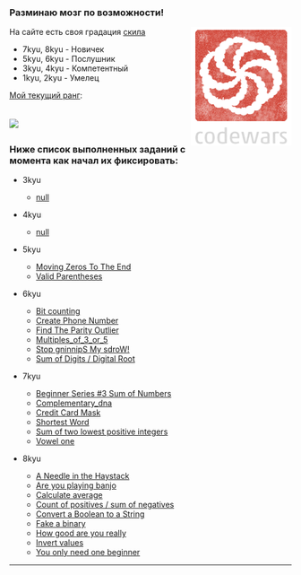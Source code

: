 ### **Разминаю мозг по возможности!**

<img src="codewars.png" align="right"/>

На сайте есть своя градация [скила](https://www.codewars.com/about)

- 7kyu, 8kyu - Новичек
- 5kyu, 6kyu - Послушник
- 3kyu, 4kyu - Компетентный
- 1kyu, 2kyu - Умелец

[Мой текущий ранг](https://www.codewars.com/users/Lukiyky):

![](https://www.codewars.com/users/Lukiyky/badges/large)
---


### Ниже список выполненных заданий с момента как начал их фиксировать:

- 3kyu
    - [null](solutions/3kyu)


- 4kyu
    - [null](solutions/4kyu)


- 5kyu
    - [Moving Zeros To The End](solutions/5kyu/moving_zeros_to_the_end)
    - [Valid Parentheses](solutions/5kyu/valid_parentheses)

- 6kyu
    - [Bit counting](solutions/6kyu/bit_сounting)
    - [Create Phone Number](solutions/6kyu/create_phone_number)
    - [Find The Parity Outlier](solutions/6kyu/find_the_parity_outlier)
    - [Multiples_of_3_or_5](solutions/6kyu/multiples_of_3_or_5)
    - [Stop gninnipS My sdroW!](solutions/6kyu/stop_gninnips_my_sdrow)
    - [Sum of Digits / Digital Root](solutions/6kyu/sum_of_digits_digital_root)


- 7kyu
    - [Beginner Series #3 Sum of Numbers](solutions/7kyu/beginner_series_%233_sum_of_numbers)
    - [Complementary_dna](solutions/7kyu/complementary_dna)
    - [Credit Card Mask](solutions/7kyu/credit_card_mask)
    - [Shortest Word](solutions/7kyu/shortest_word)
    - [Sum of two lowest positive integers](solutions/7kyu/sum_of_two_lowest_positive_integers)
    - [Vowel one](solutions/7kyu/vowel_one)


- 8kyu
    - [A Needle in the Haystack](solutions/8kyu/a_needle_in_the_haystack)
    - [Are you playing banjo](solutions/8kyu/are_you_playing_banjo)
    - [Calculate average](solutions/8kyu/calculate_average)
    - [Count of positives / sum of negatives](solutions/8kyu/count_of_positives_sum_of_negatives)
    - [Convert a Boolean to a String](solutions/8kyu/convert_a_boolean_to_a_string)
    - [Fake a binary](solutions/8kyu/fake_binary)
    - [How good are you really](solutions/8kyu/how_good_are_you_really)
    - [Invert values](solutions/8kyu/invert_values)
    - [You only need one beginner](solutions/8kyu/you_only_need_one_beginner)
    

---